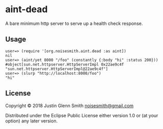 # aint-dead

A bare minimum http server to serve up a health check response.

## Usage

```
user=> (require '[org.noisesmith.aint.dead :as aint])
nil
user=> (aint/yet 8000 "/foo" (constantly {:body "hi" :status 200}))
#object[sun.net.httpserver.HttpServerImpl 0x22ae9c4f "sun.net.httpserver.HttpServerImpl@22ae9c4f"]
user=> (slurp "http://localhost:8000/foo")
"hi"

```


## License

Copyright © 2018 Justin Glenn Smith noisesmith@gmail.com

Distributed under the Eclipse Public License either version 1.0 or (at
your option) any later version.
